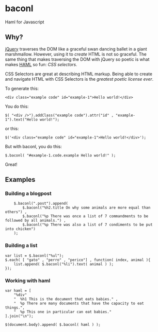 # baconl

Haml for Javascript

## Why?

[jQuery](http://jquery.com) traverses the DOM like a graceful swan dancing ballet in a giant marshmallow. However, using it to *create* HTML is not so graceful. The same thing that makes traversing the DOM with jQuery so poetic is what makes [HAML](http://haml.hamptoncatlin.com/) so fun: *CSS selectors*.

CSS Selectors are great at describing HTML markup. Being able to create and navigate HTML with CSS Selectors is the *greatest poetic license ever*. 

To generate this:

    <div class="example code" id="example-1">Hello world!</div>

You do this:

    $( "<div />").addClass("example code").attr("id" , "example-1").text("Hello world!");

or this:

    $('<div class="example code" id="example-1">Hello world!</div>');

But with baconl, you do this:

    $.baconl( "#example-1.code.example Hello world!" );

Great!

## Examples

### Building a blogpost

        $.baconl(".post").append(
            $.baconl("%h2.title On why some animals are more equal than others") , 
            $.baconl("%p There was once a list of 7 commandments to be followed by all animals.") , 
            $.baconl("%p There was also a list of 7 condiments to be put into chicken")
        );

### Building a list

    var list = $.baconl("%ul");
    $.each( [ "gato" , "perro" , "perico"] , function( index, animal ){
        list.append( $.baconl("%li").text( animal ) );
    });

### Working with haml

    var haml = [
        "%div"
        "  %h1 This is the document that eats babies." , 
        "  %p There are many documents that have the capacity to eat things.",
        "  %p This one in particular can eat babies."
    ].join("\n");

    $(document.body).append( $.baconl( haml ) );
    